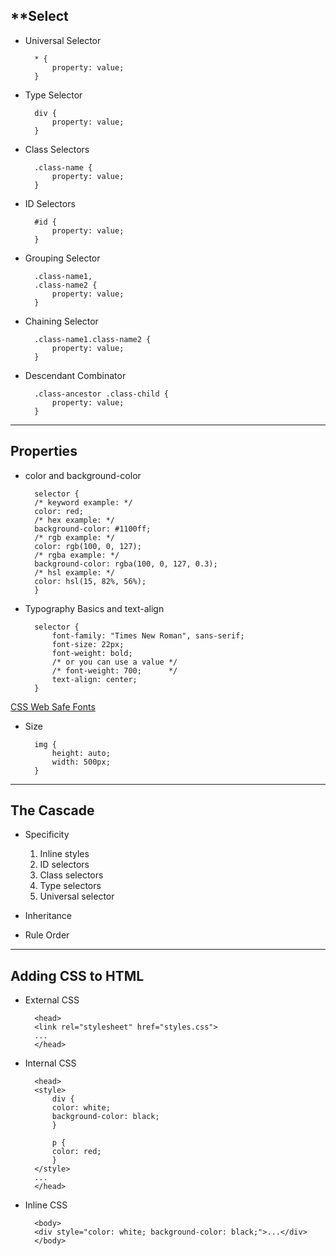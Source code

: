 ## **Select

- Universal Selector

        * {
            property: value;
        }

- Type Selector

        div {
            property: value;
        }

- Class Selectors

        .class-name {
            property: value;
        }

- ID Selectors

        #id {
            property: value;
        }

- Grouping Selector

        .class-name1,
        .class-name2 {
            property: value;
        }

- Chaining Selector

        .class-name1.class-name2 {
            property: value;
        }

- Descendant Combinator

        .class-ancestor .class-child {
            property: value;
        }


---

## **Properties**

- color and background-color

        selector {
        /* keyword example: */
        color: red;
        /* hex example: */
        background-color: #1100ff;
        /* rgb example: */
        color: rgb(100, 0, 127);
        /* rgba example: */
        background-color: rgba(100, 0, 127, 0.3);
        /* hsl example: */
        color: hsl(15, 82%, 56%);
        }

- Typography Basics and text-align

        selector {
            font-family: "Times New Roman", sans-serif;
            font-size: 22px;
            font-weight: bold;
            /* or you can use a value */
            /* font-weight: 700;      */
            text-align: center;
        }

[CSS Web Safe Fonts](https://www.w3schools.com/cssref/css_websafe_fonts.asp)

- Size

        img {
            height: auto;
            width: 500px;
        }


---

## **The Cascade**

- Specificity
    1. Inline styles
    1. ID selectors
    1. Class selectors
    1. Type selectors
    1. Universal selector

- Inheritance
- Rule Order

---

## **Adding CSS to HTML**

- External CSS

        <head>
        <link rel="stylesheet" href="styles.css">
        ...
        </head>


- Internal CSS

        <head>
        <style>
            div {
            color: white;
            background-color: black;
            }

            p {
            color: red;
            }
        </style>
        ...
        </head>


- Inline CSS

        <body>
        <div style="color: white; background-color: black;">...</div>
        </body>
